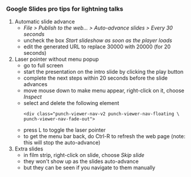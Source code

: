 ### Google Slides pro tips for lightning talks
1. Automatic slide advance
    - *File > Publish to the web... > Auto-advance slides > Every 30 seconds*
    - uncheck the box *Start slideshow as soon as the player loads*
    - edit the generated URL to replace 30000 with 20000 (for 20 seconds)
2. Laser pointer without menu popup
    - go to full screen
    - start the presentation on the intro slide by clicking the play button
    - complete the next steps within 20 seconds before the slide advances
    - move mouse down to make menu appear, right-click on it, choose *Inspect*
    - select and delete the following element
      ```
      <div class="punch-viewer-nav-v2 punch-viewer-nav-floating \
      punch-viewer-nav-fade-out">
      ```
    - press L to toggle the laser pointer
    - to get the menu bar back, do Ctrl-R to refresh the web page (note: this will stop the auto-advance)
3. Extra slides
    - in film strip, right-click on slide, choose *Skip slide*
    - they won't show up as the slides auto-advance
    - but they can be seen if you navigate to them manually
